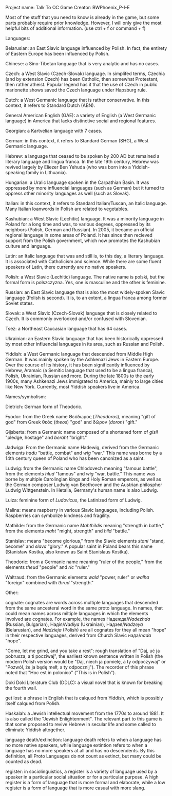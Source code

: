 Project name: Talk To OC Game
Creator: BWPhoenix_P-I-E


Most of the stuff that you need to know is already in the game, but some parts probably require prior knowledge. However, I will only give the most helpful bits of additional information. (use ctrl + f or command + f)


Languages:

  Belarusian: an East Slavic language influenced by Polish. In fact, the entirety of Eastern Europe has been influenced by Polish.
  
  Chinese: a Sino-Tibetan language that is very analytic and has no cases.
  
  Czech: a West Slavic (Czech-Slovak) language. In simplifed terms, Czechia (and by extension Czech) has been Catholic, then somewhat Protestant, then rather atheist. Popular legend has it that the use of Czech in public marionette shows saved the Czech language under Hapsburg rule.
  
  Dutch: a West Germanic language that is rather conservative. In this context, it refers to Standard Dutch (ABN).
  
  General American English (GAE): a variety of English (a West Germanic language) in America that lacks distinctive social and regional features.
  
  Georgian: a Kartvelian language with 7 cases.
  
  German: in this context, it refers to Standard German (SHG), a West Germanic language.
  
  Hebrew: a language that ceased to be spoken by 200 AD but remained a literary language and lingua franca. In the late 19th century, Hebrew was revived largely by Eliezer Ben Yehuda (who was born into a Yiddish-speaking family in Lithuania).
  
  Hungarian: a Uralic language spoken in the Carpathian Basin. It was oppressed by more influencial languages (such as German) but it turned to oppress other minority languages as well (such as Slovak).
  
  Italian: in this context, it refers to Standard Italian/Tuscan, an Italic language. Many Italian loanwords in Polish are related to vegetables.
  
  Kashubian: a West Slavic (Lechitic) language. It was a minority language in Poland for a long time and was, to various degrees, oppressed by its neighbors (Polish, German and Russian). In 2005, it became an official regional language in some areas of Poland. It has since then recieved support from the Polish government, which now promotes the Kashubian culture and language.
  
  Latin: an Italic language that was and still is, to this day, a literary language. It is associated with Catholicism and science. While there are some fluent speakers of Latin, there currently are no native speakers.
  
  Polish: a West Slavic (Lechitic) language. The native name is polski, but the formal form is polszczyzna. Yes, one is masculine and the other is feminine.
  
  Russian: an East Slavic language that is also the most widely-spoken Slavic language (Polish is second). It is, to an extent, a lingua franca among former Soviet states.
  
  Slovak: a West Slavic (Czech-Slovak) language that is closely related to Czech. It is commonly overlooked and/or confused with Slovenian.
  
  Tsez: a Northeast Caucasian language that has 64 cases.
  
  Ukrainian: an Eastern Slavic language that has been historically oppressed by most other influencial languages in its area, such as Russian and Polish.
  
  Yiddish: a West Germanic language that descended from Middle High German. It was mainly spoken by the Ashkenazi Jews in Eastern Europe. Over the course of its history, it has been significantly influenced by Hebrew, Aramaic (a Semitic language that used to be a lingua franca), Polish, Ukrainian, Russian and more. During the late 1800s to the early 1900s, many Ashkenazi Jews immigrated to America, mainly to large cities like New York. Currently, most Yiddish speakers live in America.


Names/symbolism:

  Dietrich: German form of Theodoric.
  
  Fyodor: from the Greek name Θεόδωρος (_Theodoros_), meaning "gift of god" from Greek θεός (_theos_) "god" and δῶρον (_doron_) "gift."
  
  Gijsberta: from a Germanic name composed of a shortened form of _gisil_ "pledge, hostage" and _beraht_ "bright."
  
  Jadwiga: From the Germanic name Hadewig, derived from the Germanic elements _hadu_ "battle, combat" and _wig_ "war." This name was borne by a 14th century queen of Poland who has been canonized as a saint.
  
  Ludwig: from the Germanic name Chlodovech meaning "famous battle", from the elements _hlud_ "famous" and _wig_ "war, battle." This name was borne by multiple Carolingian kings and Holy Roman emperors, as well as the German composer Ludwig van Beethoven and the Austrian philospher Ludwig Wittgenstein. In Hetalia, Germany's human name is also Ludwig.
  
  Luiza: feminine form of _Ludovicus_, the Latinized form of Ludwig.
  
  Malina: means raspberry in various Slavic languages, including Polish. Raspberries can symbolize kindness and fragility.
  
  Mathilde: from the Germanic name _Mahthildis_ meaning "strength in battle," from the elements _maht_ "might, strength" and _hild_ "battle."
  
  Stanislav: means "become glorious," from the Slavic elements _stani_ "stand, become" and _slava_ "glory." A popular saint in Poland bears this name (Stanisław Kostka, also known as Saint Stanislaus Kostka).
  
  Theodoric: from a Germanic name meaning "ruler of the people," from the elements _theud_ "people" and _ric_ "ruler."
  
  Waltraud: from the Germanic elements _wald_ "power, ruler" or _walha_ "foreign" combined with _thrud_ "strength."


Other:

  cognate: cognates are words across multiple languages that descended from the same ancesteral word in the same proto language. In names, that could mean names across miltiple languages in which the elements involved are cognates. For example, the names Надежда/_Nadezhda_ (Russian, Bulgarian), Надія/_Nadiya_ (Ukrainian), Надзея/_Nadzeya_ (Belarusian), and _Nadzieja_ (Polish) are all cognates for they all mean "hope" in their respective languages, derived from Church Slavic нада/_nada_ "hope".
  
  "Come, let me grind, and you take a rest": rough translation of "Daj, uć ja pobrusza, a ti pocziwaj", the earliest known sentence written in Polish (the modern Polish version would be "Daj, niech ja pomielę, a ty odpoczywaj" or "Pozwól, że ja będę mełł, a ty odpocznij"). The recorder of this phrase noted that "Hoc est in polonico" ("This is in Polish").
  
  Doki Doki Literature Club (DDLC): a visual novel that is known for breaking the fourth wall.
  
  get lost: a phrase in English that is calqued from Yiddish, which is possibly itself calqued from Polish.
  
  Haskalah: a Jewish intellectual movement from the 1770s to around 1881. It is also called the "Jewish Enlightenment". The relevant part to this game is that some proposed to revive Hebrew in secular life and some called to eliminate Yiddish altogether.
  
  language death/extinction: language death refers to when a language has no more native speakers, while language extintion refers to when a language has no more speakers at all and has no descendents. By this definition, all Proto Languages do not count as extinct, but many could be counted as dead.
  
  register: in sociolinguistics, a register is a variety of language used by a speaker in a particular social situation or for a particular purpose. A high register is a form of language that is more formal and elaborate, while a low register is a form of language that is more casual with more slang.
